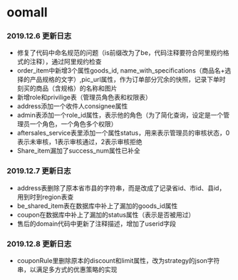 # oomall

### 2019.12.6 更新日志

- 修复了代码中命名规范的问题（is前缀改为了be，代码注释要符合阿里规约格式的注释），通过阿里规约检查
- order_item中新增3个属性goods_id, name_with_specifications（商品名+选择的产品规格的文字）,pic_url属性，作为订单部分冗余的快照，记录下单时刻买的商品（含规格）的名称和图片
- 新增role和privilige表（管理员角色表和权限表）
- address添加一个收件人consignee属性
- admin表添加一个role_id属性，表示他的角色（为了简化查询，设定是一个管理员一个角色，一个角色多个权限）
- aftersales_service表里添加一个属性status，用来表示管理员的审核状态，0表示未审核，1表示审核通过，2表示审核拒绝
- Share_item漏加了success_num属性已补全

### 2019.12.7 更新日志

- address表删除了原本省市县的字符串，而是改成了记录省id、市id、县id，用到时到region表查
- be_shared_item表在数据库中补上了漏加的goods_id属性
- coupon在数据库中补上了漏加的status属性（表示是否被用过）
- 售后的domain代码中更新了注释描述，增加了userid字段

### 2019.12.8 更新日志

- couponRule里删除原本的discount和limit属性，改为strategy的json字符串，以满足多方式的优惠策略的实现